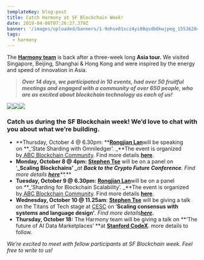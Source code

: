 ```yaml
---
templateKey: blog-post
title: Catch Harmony at SF Blockchain Week!
date: 2019-04-06T07:26:27.379Z
banner: '/images/uploaded/banners/1-9ohse81scz4yi08qsdb0kwjpeg_1553620405.jpeg'
tags:
  - harmony
---
```

The [**Harmony team**](https://harmony.one/team/) is back after a three-week long **Asia tour.** We visited Singapore, Beijing, Shanghai & Hong Kong and were inspired by the energy and speed of innovation in Asia.  

> **_Over 14 days, we participated in 10 events, had over 50 fruitful meetings and engaged with a community of over 650 people, who are as excited about blockchain technology as each of us!_**  

![](/images/uploaded/1-9ohse81scz4yi08qsdb0kwjpeg_1553620954.jpeg)![](/images/uploaded/1-cpefhfguoech5bqquvu2ewpng_1553621005.png)![](/images/uploaded/1-msz9zvvkotoxbm-pvvwzoajpeg_1553621014.jpeg)

### Catch us during the SF Blockchain week! We’d love to chat with you about what we’re building.

*   **Thursday, October 4 @ 6.30pm: **[**Rongjian Lan**](https://www.linkedin.com/in/rongjianlan/)will be speaking on **_‘State Sharding with Omniledger’. _**The event is organized by[ ABC Blockchain Community](http://www.abcer.world/). Find more details [**here**](https://www.eventbrite.ca/e/sf-blockchain-week-abc-spotlight-state-sharding-with-omniledger-tickets-50802505662?ref=eios&aff=eios).
*   **Monday, October 8 @ 4pm:** [**Stephen Tse**](https://www.linkedin.com/in/tsestephen/) will be on a panel on ‘**_Scaling Blockchains’ _**_at _**_Back to the Crypto Future Conference_**_. Find more details _[**_here_**](https://www.backtothecryptofuture.com/#theconference)**_._**
*   **Tuesday, October 9 @ 6.30pm:** [**Rongjian Lan**](https://www.linkedin.com/in/rongjianlan/)will be on a panel on **_‘Sharding for Blockchain Scalability’. _**The event is organized by[ ABC Blockchain Community](http://www.abcer.world/). Find more details [**here**](https://www.eventbrite.ca/e/sf-blockchain-week-abc-spotlight-sharding-for-blockchain-scalability-tickets-50787743508?aff=ebdshpsearchautocomplete&from=singlemessage&isappinstalled=0).
*   **Wednesday, October 10 @ 11.25am**: [**Stephen Tse**](https://www.linkedin.com/in/tsestephen/) will be giving a talk on the Titans of Tech stage at [CESC](http://cesc.io/) on ‘**Scaling consensus with systems and language design’**_. Find more details_[**_here_**](https://sfblockchainweek.io/agenda)**_._**
*   **Thursday, October 18:** The Harmony team will be giving a talk on **‘The future of AI Data Marketplaces’ **at [**Stanford CodeX**](https://law.stanford.edu/codex-the-stanford-center-for-legal-informatics/). more details to follow.

  

_We’re excited to meet with fellow participants at SF Blockchain week. Feel free to write to us!_
